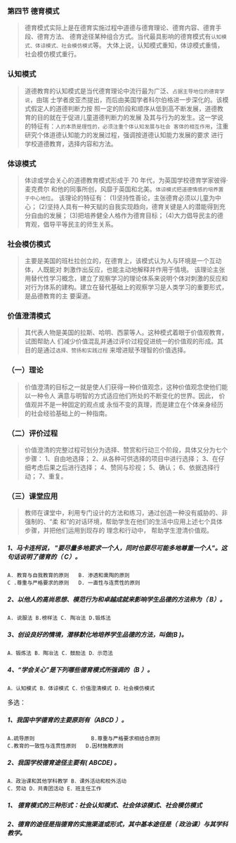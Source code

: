 ### 第四节 德育模式
>   德育模式实际上是在德育实施过程中道德与德育理论、德育内容、德育手段、德育方法、
德育途径某种组合方式。当代最具影响的德育模式有`认知模式、体谅模式、社会模仿模式`等。
大体上说，认知模式重知，体谅模式重情，社会模仿模式重行。

### 认知模式
>   道德教育的认知模式是当代德育理论中流行最为广泛、`占据主导地位的德育学说`，由瑞
士学者皮亚杰提出，而后由美国学者科尔伯格进一步深化的。该模式假定人的道德判断力按
照一定的阶段和顺序从低到高不断发展，道德教育的目的就在于促进儿童道德判断力的发展
及其与行为的发生。这一学说的特征有：`人的本质是理性的，必须注重个体认知发展与社会
客体的相互作用`，注重研究个体道德认知能力的发展过程，强调按道德认知能力发展的要求
进行学校道德教育，选择内容和方法。

### 体谅模式
>   体谅或学会关心的道德教育模式形成于 70 年代，为英国学校德育学家彼得·麦克费尔
和他的同事所创，风靡于英国和北美。`体谅模式把道德情感的培养置于中心地位`。
该理论的特征有： 
    (1)坚持性善论，主张德育必须以儿童为中心； 
    (2)坚持人具有一种天赋的自我实现趋向，德育关键是人的潜能得到充分自由的发展； 
    (3)把培养健全人格作为德育目标； 
    (4)大力倡导民主的德育观，倡导平等民主的师生关系。

### 社会模仿模式
>   主要是美国的班杜拉创立的，在德育上，该模式认为人与环境是一个互动体，人既能对
刺激作出反应，也能主动地解释并作用于情境。
该理论主张用替代性学习概念，建立了观察学习的理论体系来说明个体对刺激的反应和
对行为体系的建构。建立在替代基础上的观察学习是人类学习的重要形式，是品德教育的主
要渠道。

### 价值澄清模式
>   其代表人物是美国的拉斯、哈明、西蒙等人。这种模式着眼于价值观教育，试图帮助人
们减少价值混乱并通过评价过程促进统一的价值观的形成。其目的是通过`选择、赞扬和实践过程`
来增进赋予理智的价值选择。

### （一）理论
>   价值澄清的目标之一就是使人们获得一种价值观念，这种价值观念使他们能以一种令人
满意与明智的方式适应他们所处的不断变化的世界。因此， 价值观并不是一种固定的观点或
永恒不变的真理，而是建立在个体亲身经历的社会经验基础上的一种指南。

### （二）评价过程
>   价值澄清的完整过程可划分为选择、赞赏和行动三个阶段，具体又分为七个步骤： 
    1、自由地选择； 
    2、从各种可供选择的项目中进行选择； 
    3、在仔细考虑后果之后进行选择； 
    4、赞同与珍视； 
    5、确认； 
    6、依据选择行动； 
    7、重复。

### （三）课堂应用
>   教师在课堂中，利用专门设计的方法和练习，通过创造一种没有威胁的、非强制的、“柔
和”的对话环境，帮助学生在他们的生活中应用上述七个具体步骤，并把他们运用到现存的
理念和行动中， 帮助学生澄清价值观。




##### 1、马卡连柯说， "要尽量多地要求一个人，同时也要尽可能多地尊重一个人"。这句话说明了德育的（ C）。
    A. 教育与自我教育的原则   B. 渗透和熏陶的原则
    C .尊重与严格要求的原则   D. 一直性与连贯性的原则
    
##### 2、以他人的高尚思想、模范行为和卓越成就来影响学生品德的方法称为（ B）。
    A. 说服法 B.榜样法 C. 陶冶法 D.锻炼法
    
##### 3、创设良好的情境，潜移默化地培养学生品德的方法，叫做(B )。
    A．锻炼法 B．陶冶法 C．鼓励法 D．示范法
    
##### 4、“学会关心”是下列哪些德育模式所强调的（B ）。
    A．认知模式 B．体谅模式 C．价值澄清模式 D．社会模仿模式

多选：
##### 1、我国中学德育的主要原则有（ABCD ）。
    A.疏导原则                  B.尊重与严格要求相结合原则
    C.教育的一致性与连贯性原则   D.因材施教原则

##### 2、我国学校德育途径主要有( ABCDE) 。
    A．政治课和其他学科教学 B．课外活动和校外活动
    C．劳动 D．共青团活动 E．班主任工作

##### 1、 德育模式的三种形式：社会认知模式、社会体谅模式、社会模仿模式
##### 2、德育的途径是指德育的实施渠道或形式，其中基本途径是（ 政治课）与其学科教学。

